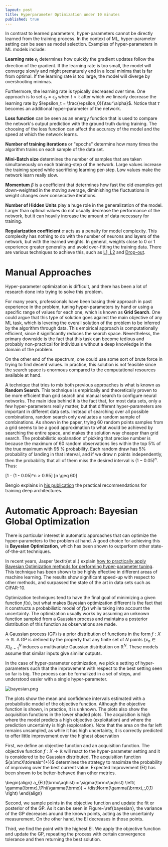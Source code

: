```yaml
---
layout: post
title: Hyperparameter Optimization under 10 minutes
published: true
---
```


In contrast to learned parameters, hyper-parameters cannot be directly learned from the training process. In the context of ML, hyper-parameter setting can be seen as model selection. Examples of hyper-parameters in ML models include:

**Learning rate** $\epsilon_t$ determines how quickly the gradient updates follow the direction of the gradient. If the learning rate is too small, the model will converge slowly and might prematurely end in a local minima that is far from optimal. If the learning rate is too large, the model will diverge by overshooting minimas. 

Furthermore, the learning rate is typically decreased over time. One approach is to set $\epsilon_t = \epsilon_0$ when $t < \tau$ after which we linearly decrease the learning rate by $\epsilon_t = \frac{\epsilon_0}{\tau^\alpha}$. Notice that $\tau$ becomes an additional hyper-parameter of the network.

**Loss function** can be seen as an energy function that is used to compare the network's output prediction with the ground truth during training. The choosing of the loss function can affect the accuracy of the model and the speed at which the network learns.

**Number of training iterations** or "epochs" determine how many times the algorithm trains on each sample of the data set.

**Mini-Batch size** determines the number of samples that are taken simultaneously on each training-step of the network. Large values increase the training speed while sacrificing learning per-step. Low values make the network learn really slow.

**Momentum** $\beta$ is a coefficient that determines how fast the old examples get down-weighted in the moving average, diminishing the fluctuations in weight changes over consecutive iterations.

**Number of Hidden Units** play a huge role in the generalization of the model. Larger than optimal values do not usually decrease the performance of the network, but it can heavily increase the amount of data necessary for training.

**Regularization coefficient** $\alpha$ acts as a penalty for model complexity. This complexity has nothing to do with the number of neurons and layers of the network, but with the learned weights. In general, weights close to 0 or 1 experience greater generality and avoid over-fitting the training data. There are various techniques to achieve this, such as [L1, L2](http://enhancedatascience.com/2017/07/04/machine-learning-explained-regularization/) and [Drop-out](https://www.cs.toronto.edu/~hinton/absps/JMLRdropout.pdf).

# Manual Approaches

Hyper-parameter optimization is difficult, and there has been a lot of research done into trying to solve this problem. 

For many years, professionals have been basing their approach in past experience in the problem, tuning hyper-parameters by hand or using a specific range of values for each one, which is known as **Grid Search**. One could argue that this type of solution goes against the main objective of any ML task, which is levering the overall solution of the problem to be inferred by the algorithm through data. This empirical approach is computationally efficient, since it significantly reduces the search space. Nevertheless, the primary downside is the fact that this task can become tedious and probably non-practical for individuals without a deep knowledge in the domain of the problem.

On the other end of the spectrum, one could use some sort of brute force in trying to find decent values. In practice, this solution is not feasible since the search space is enormous compared to the computational resources available at hand.

A technique that tries to mix both previous approaches is what is known as **Random Search**. This technique is empirically and theoretically proven to be more efficient than grid search and manual search to configure neural networks. The main idea behind it is the fact that, for most data sets, only a few hyper-parameters really matter, but that different hyper-parameters are important in different data sets. Instead of searching over all possible combinations, random search only evaluates a random sample of combinations. As shown in the paper, trying 60 random points samples from a grid seems to be a good approximation to what would be achieved by searching the entire space, and makes the solution way cheaper than grid search. The probabilistic explanation of picking that precise number is because the maximum of 60 random observations lies within the top 5\% of the true maximum with 95 \% probability. Each random draw has 5\% probability of landing in that interval, and if we draw n points independently, then the probability that all of them miss the desired interval is $(1-0.05)^n$. Thus:

\[1 - (1 - 0.05)^n > 0.95\]
\[n \geq 60\]

Bengio explains in [his publication](https://arxiv.org/pdf/1206.5533.pdf) the practical recommendations for training deep architectures. 

# Automatic Approach: Bayesian Global Optimization

There is particular interest in automatic approaches that can optimize the hyper-parameters to the problem at hand. A good choice for achieving this is **Bayesian Optimization**, which has been shown to outperform other state-of-the-art techniques.

In recent years, Jasper \textit{et al.} explain [how to practically apply Bayesian Optimization methods for performing hyper-parameter tuning](https://papers.nips.cc/paper/4522-practical-bayesian-optimization-of-machine-learning-algorithms.pdf). This technique has been shown to be highly effective in different areas of machine learning. The results show significant speed-up with respect to other methods, and surpassed the state of the art in data sets such as CIFAR-10.

Optimization techniques tend to have the final goal of minimizing a given function $f(x)$, but what makes Bayesian optimization different is the fact that it constructs a probabilistic model of $f(x)$ while taking into account the uncertainty. The optimization usually works by assuming an unknown function sampled from a Gaussian process and maintains a posterior distribution of this function as observations are made.

A Gaussian process (GP) is a prior distribution of functions in the form $f:X \rightarrow \mathbb{R}$. A GP is defined by the property that any finite set of $N$ points $\{x_n \in X\}^{N}_{n=1}$ induces a multivariate Gaussian distribution on $\mathbb{R}^N$. These models assume that similar inputs give similar outputs.

In the case of hyper-parameter optimization, we pick a setting of hyper-parameters such that the improvement with respect to the best setting seen so far is big. The process can be formalized in a set of steps, and understood easier with a single hyper-parameter.

![bayesian.png]({{site.baseurl}}/_posts/bayesian.png)

The plots show the mean and confidence intervals estimated with a probabilistic model of the objective function. Although the objective function is shown, in practice, it is unknown. The plots also show the acquisition functions in the lower shaded plots. The acquisition is high where the model predicts a high objective (exploitation) and where the prediction uncertainty is high (exploration). Note that the area on the far left remains unsampled, as while it has high uncertainty, it is correctly predicted to offer little improvement over the highest observation 

First, we define an objective function and an acquisition function. The objective function $f:X \rightarrow \mathbb{R}$ will react to the hyper-parameter setting and it is considered to be Gaussian distributed. The acquisition function ${a:\mcX\to\reals^{+}}$ determines the strategy to maximize the probability of improving over the best current value. Expected Improvement (EI) has been shown to be better-behaved than other metrics.

\begin{align}
  a_{EI}(\brmx\aqhist) = \sigma(\brmx\aqhist)
  \left(
  \gamma(\brmx)\,\Phi(\gamma(\brmx)) + \distNorm(\gamma(\brmx)\,;\,0,1)
  \right)
\end{align}

Second, we sample points in the objective function and update the fit or posterior of the GP. As it can be seen in Figure~\ref{bayesian}, the variance of the GP decreases around the known points, acting as the uncertainty measurement. On the other hand, the EI decreases in those points.

Third, we find the point with the highest EI. We apply the objective function and update the GP, repeating the process with certain convergence tolerance and then returning the best solution.
